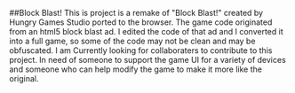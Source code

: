 ##Block Blast!
This is project is a remake of "Block Blast!" created by Hungry Games Studio ported to the browser. 
The game code originated from an html5 block blast ad. I edited the code of that ad and I converted it into a full game, so some of the code may not be clean and may be obfuscated.
I am Currently looking for collaboraters to contribute to this project. In need of someone to support the game UI for a variety of devices and someone who can help modify the game to make it more like the original.
